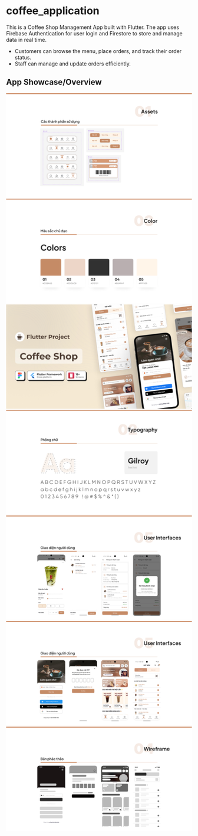 # coffee_application

This is a Coffee Shop Management App built with Flutter. The app uses Firebase Authentication for user login and Firestore to store and manage data in real time.
- Customers can browse the menu, place orders, and track their order status.
- Staff can manage and update orders efficiently.

## App Showcase/Overview
![Asset](Showcase/Asset.jpg)
![Color](Showcase/Color.jpg)
![Cover](Showcase/Cover.jpg)
![Typography](Showcase/Typography.jpg)
![UI 1](Showcase/UI-1.jpg)
![UI](Showcase/UI.jpg)
![Wireframe](Showcase/Wireframe.jpg)
